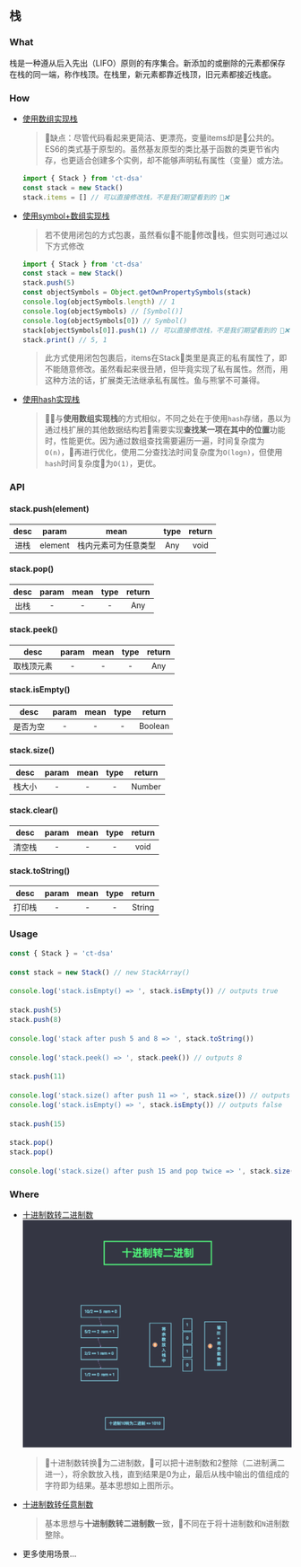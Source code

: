## 栈

### What

栈是一种遵从后入先出（LIFO）原则的有序集合。新添加的或删除的元素都保存在栈的同一端，称作栈顶。在栈里，新元素都靠近栈顶，旧元素都接近栈底。

### How

- [使用数组实现栈](./stack-array.js)

  > 缺点：尽管代码看起来更简洁、更漂亮，变量items却是公共的。ES6的类式基于原型的。虽然基友原型的类比基于函数的类更节省内存，也更适合创建多个实例，却不能够声明私有属性（变量）或方法。

  ```js
  import { Stack } from 'ct-dsa'
  const stack = new Stack()
  stack.items = [] // 可以直接修改栈，不是我们期望看到的 ❌
  ```

- [使用symbol+数组实现栈](./stack-symbol.js)

  > 若不使用闭包的方式包裹，虽然看似不能修改栈，但实则可通过以下方式修改

  ```js
  import { Stack } from 'ct-dsa'
  const stack = new Stack()
  stack.push(5)
  const objectSymbols = Object.getOwnPropertySymbols(stack)
  console.log(objectSymbols.length) // 1
  console.log(objectSymbols) // [Symbol()]
  console.log(objectSymbols[0]) // Symbol()
  stack[objectSymbols[0]].push(1) // 可以直接修改栈，不是我们期望看到的 ❌
  stack.print() // 5, 1
  ```

  > 此方式使用闭包包裹后，items在Stack类里是真正的私有属性了，即不能随意修改。虽然看起来很丑陋，但毕竟实现了私有属性。然而，用这种方法的话，扩展类无法继承私有属性。鱼与熊掌不可兼得。

- [使用hash实现栈](./stack.js)

  > 与**使用数组实现栈**的方式相似，不同之处在于使用`hash`存储，愚以为通过栈扩展的其他数据结构若需要实现**查找某一项在其中的位置**功能时，性能更优。因为通过数组查找需要遍历一遍，时间复杂度为`O(n)`，再进行优化，使用二分查找法时间复杂度为`O(logn)`，但使用`hash`时间复杂度为`O(1)`，更优。

### API

#### stack.push(element)

| desc | param | mean | type | return |
| :---: | :---: | :--: | :--: | :--: |
| 进栈 | element | 栈内元素可为任意类型 | Any | void |

#### stack.pop()

| desc | param | mean | type | return |
| :---: | :---: | :--: | :--: | :--: |
| 出栈 | - | - | - | Any |

#### stack.peek()

| desc | param | mean | type | return |
| :---: | :---: | :--: | :--: | :--: |
| 取栈顶元素 | - | - | - | Any |

#### stack.isEmpty()

| desc | param | mean | type | return |
| :---: | :---: | :--: | :--: | :--: |
| 是否为空 | - | - | - | Boolean |

#### stack.size()

| desc | param | mean | type | return |
| :---: | :---: | :--: | :--: | :--: |
| 栈大小 | - | - | - | Number |

#### stack.clear()

| desc | param | mean | type | return |
| :---: | :---: | :--: | :--: | :--: |
| 清空栈 | - | - | - | void |

#### stack.toString()

| desc | param | mean | type | return |
| :---: | :---: | :--: | :--: | :--: |
| 打印栈 | - | - | - | String |

### Usage

```js
const { Stack } = 'ct-dsa'

const stack = new Stack() // new StackArray()

console.log('stack.isEmpty() => ', stack.isEmpty()) // outputs true

stack.push(5)
stack.push(8)

console.log('stack after push 5 and 8 => ', stack.toString())

console.log('stack.peek() => ', stack.peek()) // outputs 8

stack.push(11)

console.log('stack.size() after push 11 => ', stack.size()) // outputs 3
console.log('stack.isEmpty() => ', stack.isEmpty()) // outputs false

stack.push(15)

stack.pop()
stack.pop()

console.log('stack.size() after push 15 and pop twice => ', stack.size()) // outputs 2
```

### Where

- [十进制数转二进制数](../../example/stack/base-converter.js)
  ![stack-decimal-to-bin](../../assets/stack-decimal-to-bin.png)
  > 十进制数转换为二进制数，可以把十进制数和2整除（二进制满二进一），将余数放入栈，直到结果是0为止，最后从栈中输出的值组成的字符即为结果。基本思想如上图所示。

- [十进制数转任意制数](../../example/stack/base-converter.js)
  > 基本思想与**十进制数转二进制数**一致，不同在于将十进制数和`N`进制数整除。

- 更多使用场景...

